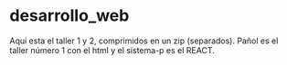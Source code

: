 # desarrollo_web

Aquí esta el taller 1 y 2, comprimidos en un zip (separados). Pañol es el taller número 1 con el html y el sistema-p es el REACT.
